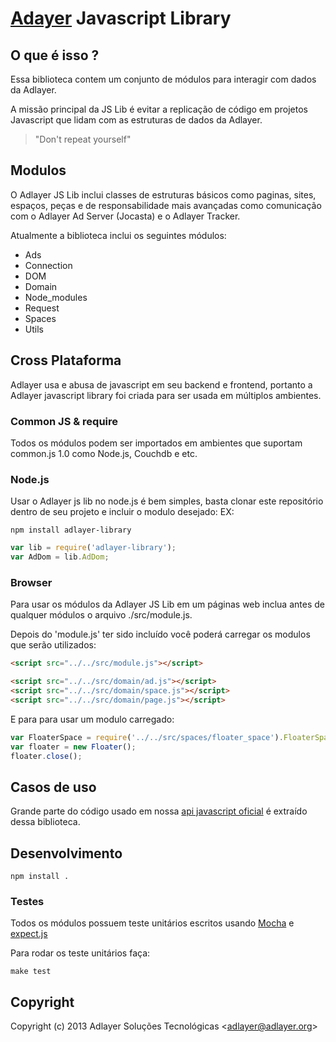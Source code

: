 
# [Adayer](http://adlayer.com.br) Javascript Library

## O que é isso ?

Essa biblioteca contem um conjunto de módulos para interagir com dados da Adlayer.

A missão principal da JS Lib é evitar a replicação de código em projetos Javascript que lidam com as estruturas de dados da Adlayer.

> "Don't repeat yourself"

## Modulos

O Adlayer JS Lib inclui classes de estruturas básicos como paginas, sites, espaços, peças e de responsabilidade mais avançadas como comunicação com o Adlayer Ad Server (Jocasta) e o Adlayer Tracker.

Atualmente a biblioteca inclui os seguintes módulos:

* Ads
* Connection
* DOM
* Domain
* Node_modules
* Request
* Spaces
* Utils

## Cross Plataforma

Adlayer usa e abusa de javascript em seu backend e frontend, portanto a Adlayer javascript library foi criada para ser usada em múltiplos ambientes.

### Common JS & require

Todos os módulos podem ser importados em ambientes que suportam common.js 1.0 como Node.js, Couchdb e etc.

### Node.js

Usar o Adlayer js lib no node.js é bem simples, basta clonar este repositório dentro de seu projeto e incluir o modulo desejado:
EX:

```
npm install adlayer-library
```

```javascript
var lib = require('adlayer-library');
var AdDom = lib.AdDom;
```

### Browser

Para usar os módulos da Adlayer JS Lib em um páginas web inclua antes de qualquer módulos o arquivo ./src/module.js.

Depois do 'module.js' ter sido incluído você poderá carregar os modulos que serão utilizados:
```html
<script src="../../src/module.js"></script>

<script src="../../src/domain/ad.js"></script>
<script src="../../src/domain/space.js"></script>
<script src="../../src/domain/page.js"></script>
```

E para para usar um modulo carregado:
```javascript
var FloaterSpace = require('../../src/spaces/floater_space').FloaterSpace;
var floater = new Floater();
floater.close();
```

## Casos de uso

Grande parte do código usado em nossa [api javascript oficial](https://github.com/adlayer/javascript-api) é extraído dessa biblioteca.


## Desenvolvimento
```
npm install .
```

### Testes

Todos os módulos possuem teste unitários escritos usando [Mocha](https://github.com/visionmedia/mocha) e [expect.js](https://github.com/LearnBoost/expect.js)

Para rodar os teste unitários faça:

```
make test
```
 
## Copyright

Copyright (c) 2013 Adlayer Soluções Tecnológicas
&lt;adlayer@adlayer.org&gt;